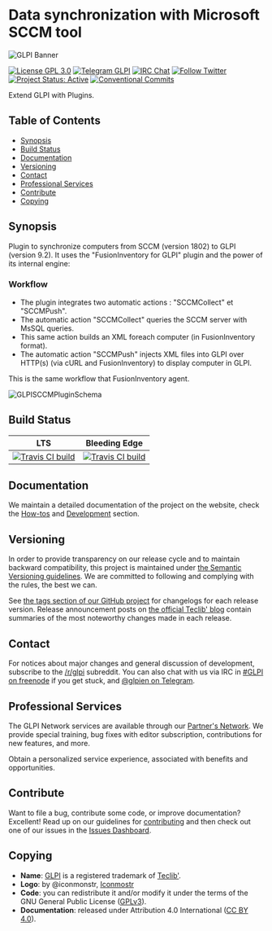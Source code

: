 # Data synchronization with Microsoft SCCM tool

![GLPI Banner](https://user-images.githubusercontent.com/29282308/31666160-8ad74b1a-b34b-11e7-839b-043255af4f58.png)

[![License GPL 3.0](https://img.shields.io/badge/License-GPL%203.0-blue.svg)](https://github.com/pluginsGLPI/sccm/blob/develop/LICENSE.md)
[![Telegram GLPI](https://img.shields.io/badge/Telegram-GLPI-blue.svg)](https://t.me/glpien)
[![IRC Chat](https://img.shields.io/badge/IRC-%23GLPI-green.svg)](http://webchat.freenode.net/?channels=GLPI)
[![Follow Twitter](https://img.shields.io/badge/Twitter-GLPI%20Project-26A2FA.svg)](https://twitter.com/GLPI_PROJECT)
[![Project Status: Active](http://www.repostatus.org/badges/latest/active.svg)](http://www.repostatus.org/#active)
[![Conventional Commits](https://img.shields.io/badge/Conventional%20Commits-1.0.0-yellow.svg)](https://conventionalcommits.org)

Extend GLPI with Plugins.

## Table of Contents

* [Synopsis](#synopsis)
* [Build Status](#build-status)
* [Documentation](#documentation)
* [Versioning](#versioning)
* [Contact](#contact)
* [Professional Services](#professional-services)
* [Contribute](#contribute)
* [Copying](#copying)

## Synopsis

Plugin to synchronize computers from SCCM (version 1802) to GLPI (version 9.2).
It uses the "FusionInventory for GLPI" plugin and the power of its internal engine:

### Workflow

* The plugin integrates two automatic actions : "SCCMCollect" et "SCCMPush".
* The automatic action "SCCMCollect" queries the SCCM server with MsSQL queries.
* This same action builds an XML foreach computer (in FusionInventory format).
* The automatic action "SCCMPush" injects XML files into GLPI over HTTP(s) (via cURL and FusionInventory) to display computer in GLPI.

This is the same workflow that FusionInventory agent.

![GLPISCCMPluginSchema](screenshots/schema.png "GLPISCCMPluginSchema")

## Build Status

|**LTS**|Bleeding Edge|
|:---:|:---:|
|[![Travis CI build](https://api.travis-ci.org/pluginsGLPI/sccm.svg?branch=master)](https://travis-ci.org/pluginsGLPI/sccm/)|[![Travis CI build](https://api.travis-ci.org/pluginsGLPI/sccm.svg?branch=develop)](https://travis-ci.org/pluginsGLPI/sccm/)|

## Documentation

We maintain a detailed documentation of the project on the website, check the [How-tos](https://pluginsglpi.github.io/sccm/howtos/) and [Development](https://pluginsglpi.github.io/sccm/) section.

## Versioning

In order to provide transparency on our release cycle and to maintain backward compatibility, this project is maintained under [the Semantic Versioning guidelines](http://semver.org/). We are committed to following and complying with the rules, the best we can.

See [the tags section of our GitHub project](https://github.com/pluginsGLPI/sccm/tags/) for changelogs for each release version. Release announcement posts on [the official Teclib' blog](http://www.teclib-edition.com/en/communities/blog-posts/) contain summaries of the most noteworthy changes made in each release.

## Contact

For notices about major changes and general discussion of development, subscribe to the [/r/glpi](http://www.reddit.com/r/glpi) subreddit.
You can also chat with us via IRC in [#GLPI on freenode](http://webchat.freenode.net/?channels=GLPI) if you get stuck, and [@glpien on Telegram](https://t.me/glpien).

## Professional Services

The GLPI Network services are available through our [Partner's Network](http://www.teclib-edition.com/en/partners/). We provide special training, bug fixes with editor subscription, contributions for new features, and more.

Obtain a personalized service experience, associated with benefits and opportunities.

## Contribute

Want to file a bug, contribute some code, or improve documentation? Excellent! Read up on our
guidelines for [contributing](https://github.com/pluginsGLPI/sccm/blob/develop/.github/CONTRIBUTING.md) and then check out one of our issues in the [Issues Dashboard](https://github.com/pluginsGLPI/sccm/issues/).

## Copying

* **Name**: [GLPI](http://glpi-project.org/) is a registered trademark of [Teclib'](http://www.teclib-edition.com/en/).
* **Logo**: by @iconmonstr, [Iconmostr](http://iconmonstr.com/)
* **Code**: you can redistribute it and/or modify it under the terms of the GNU General Public License ([GPLv3](https://www.gnu.org/licenses/gpl-3.0.en.html)).
* **Documentation**: released under Attribution 4.0 International ([CC BY 4.0](https://creativecommons.org/licenses/by/4.0/)).
